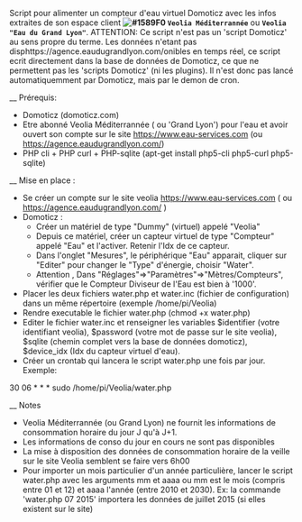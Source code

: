 Script pour alimenter un compteur d'eau virtuel Domoticz avec les infos extraites de son espace client **![#1589F0](https://placehold.it/15/1589F0/000000?text=+) `Veolia Méditerrannée`** ou **`Veolia "Eau du Grand Lyon"`**.
ATTENTION: Ce script n'est pas un 'script Domoticz' au sens propre du terme. Les données n'etant pas disphttps://agence.eaudugrandlyon.com/onibles en temps réel, ce script ecrit directement dans la base de données de Domoticz, ce que ne permettent pas les 'scripts Domoticz' (ni les plugins). Il n'est donc pas lancé automatiquemment par Domoticz, mais par le demon de cron.

__ Prérequis:
 * Domoticz (domoticz.com)
 * Etre abonné Veolia Méditerrannée ( ou 'Grand Lyon') pour l'eau et avoir ouvert son compte sur le site https://www.eau-services.com (ou https://agence.eaudugrandlyon.com/)
 * PHP cli + PHP curl + PHP-sqlite (apt-get install php5-cli php5-curl php5-sqlite)

__ Mise en place :
  * Se créer un compte sur le site veolia https://www.eau-services.com ( ou https://agence.eaudugrandlyon.com/ )
  * Domoticz :
	- Créer un matériel de type "Dummy" (virtuel) appelé "Veolia"
	- Depuis ce matériel, créer un capteur virtuel de type "Compteur" appelé "Eau" et l'activer. Retenir l'Idx de ce capteur.
	- Dans l'onglet "Mesures", le périphérique "Eau" apparait, cliquer sur "Editer" pour changer le "Type" d'énergie, choisir "Water". 
	- Attention , Dans "Réglages"=>"Paramètres"=>"Mètres/Compteurs", vérifier que le Compteur Diviseur de l'Eau est bien à '1000'.
  * Placer les deux fichiers water.php et water.inc (fichier de configuration) dans un même répertoire (exemple /home/pi/Veolia)
  * Rendre executable le fichier water.php (chmod +x water.php)
  * Editer le fichier water.inc et renseigner les variables $identifier (votre identifiant veolia),  $password (votre mot de passe sur le site veolia), $sqlite (chemin complet vers la base de données domoticz), $device_idx (Idx du capteur virtuel d'eau).
 * Créer un crontab qui lancera le script water.php une fois par jour.  Exemple:

30 06 * * * sudo /home/pi/Veolia/water.php



__ Notes
  * Veolia Méditerrannée (ou Grand Lyon) ne fournit les informations de consommation horaire du jour J qu'à J+1.
  * Les informations de conso du jour en cours ne sont pas disponibles
  * La mise à disposition des données de consommation horaire de la veille sur le site Veolia semblent se faire vers 6h00
  * Pour importer un mois particulier d'un année particulière, lancer le script water.php avec les arguments mm et aaaa ou mm est le mois (compris entre 01 et 12) et aaaa l'année (entre 2010 et 2030). Ex: la commande 'water.php 07 2015' importera les données de juillet 2015 (si elles existent sur le site)
